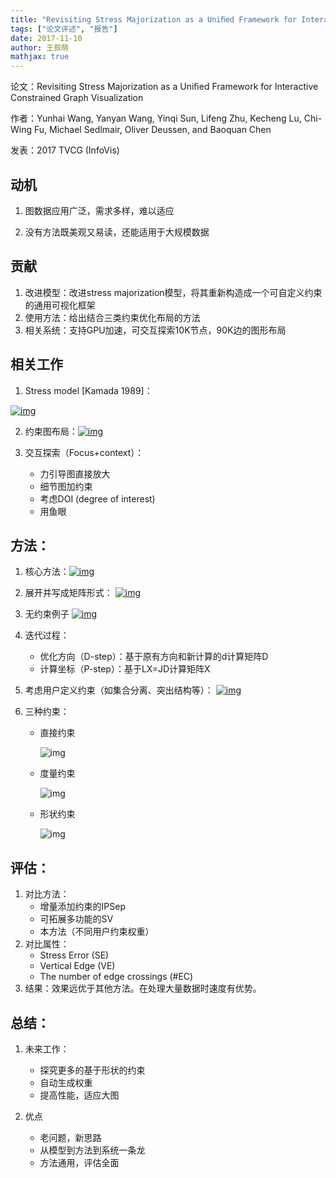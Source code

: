 ```yaml
---
title: "Revisiting Stress Majorization as a Uniﬁed Framework for Interactive Constrained Graph Visualization"
tags: ["论文评述", "报告"]
date: 2017-11-10
author: 王叙萌
mathjax: true
---
```


论文：Revisiting Stress Majorization as a Uniﬁed Framework for Interactive Constrained Graph Visualization

作者：Yunhai Wang, Yanyan Wang, Yinqi Sun, Lifeng Zhu, Kecheng Lu, Chi-Wing Fu, Michael Sedlmair, Oliver Deussen, and Baoquan Chen

发表：2017 TVCG (InfoVis)

## 动机

1. 图数据应用广泛，需求多样，难以适应

2. 没有方法既美观又易读，还能适用于大规模数据

## 贡献

1. 改进模型：改进stress majorization模型，将其重新构造成一个可自定义约束的通用可视化框架
2. 使用方法：给出结合三类约束优化布局的方法
3. 相关系统：支持GPU加速，可交互探索10K节点，90K边的图形布局

## 相关工作

1. Stress model [Kamada 1989]：

[![img](http://www.cad.zju.edu.cn/home/vagblog/wp-content/uploads/2017/11/QQ%E5%9B%BE%E7%89%8720171110154712.png)](http://www.cad.zju.edu.cn/home/vagblog/wp-content/uploads/2017/11/QQ图片20171110154712.png)

2. 约束图布局：[![img](http://www.cad.zju.edu.cn/home/vagblog/wp-content/uploads/2017/11/QQ%E5%9B%BE%E7%89%8720171110155000.png)](http://www.cad.zju.edu.cn/home/vagblog/wp-content/uploads/2017/11/QQ图片20171110155000.png)

3. 交互探索（Focus+context）：
	- 力引导图直接放大
	- 细节图加约束
	- 考虑DOI (degree of interest)
	- 用鱼眼

## 方法：

1. 核心方法：[![img](http://www.cad.zju.edu.cn/home/vagblog/wp-content/uploads/2017/11/QQ%E5%9B%BE%E7%89%8720171110155229.png)](http://www.cad.zju.edu.cn/home/vagblog/wp-content/uploads/2017/11/QQ图片20171110155229.png)

2. 展开并写成矩阵形式：
[![img](http://www.cad.zju.edu.cn/home/vagblog/wp-content/uploads/2017/11/QQ%E5%9B%BE%E7%89%8720171110155454.png)](http://www.cad.zju.edu.cn/home/vagblog/wp-content/uploads/2017/11/QQ图片20171110155454.png)

3. 无约束例子
[![img](http://www.cad.zju.edu.cn/home/vagblog/wp-content/uploads/2017/11/QQ%E5%9B%BE%E7%89%8720171110155622.png)](http://www.cad.zju.edu.cn/home/vagblog/wp-content/uploads/2017/11/QQ图片20171110155622.png)

4. 迭代过程：
	- 优化方向（D-step）：基于原有方向和新计算的d计算矩阵D
	- 计算坐标（P-step）：基于LX=JD计算矩阵X

5. 考虑用户定义约束（如集合分离、突出结构等）：
[![img](http://www.cad.zju.edu.cn/home/vagblog/wp-content/uploads/2017/11/QQ%E5%9B%BE%E7%89%8720171110160048.png)](http://www.cad.zju.edu.cn/home/vagblog/wp-content/uploads/2017/11/QQ图片20171110160048.png)

6. 三种约束：

	- 直接约束
	
	  ![img](http://www.cad.zju.edu.cn/home/vagblog/wp-content/uploads/2017/11/QQ%E5%9B%BE%E7%89%8720171110160320.png)
	
	- 度量约束
	
	  ![img](http://www.cad.zju.edu.cn/home/vagblog/wp-content/uploads/2017/11/QQ%E5%9B%BE%E7%89%8720171110160548.png)
	
	- 形状约束
	
	  ![img](http://www.cad.zju.edu.cn/home/vagblog/wp-content/uploads/2017/11/QQ%E5%9B%BE%E7%89%8720171110160709.png)

## 评估：

1. 对比方法：
	- 增量添加约束的IPSep
	- 可拓展多功能的SV
	- 本方法（不同用户约束权重）
2. 对比属性：
	- Stress Error (SE)
	- Vertical Edge (VE)
	- The number of edge crossings (#EC)
3. 结果：效果远优于其他方法。在处理大量数据时速度有优势。

## 总结：

1. 未来工作：
	- 探究更多的基于形状的约束
	- 自动生成权重
	- 提高性能，适应大图

2. 优点
	- 老问题，新思路
	- 从模型到方法到系统一条龙
	- 方法通用，评估全面